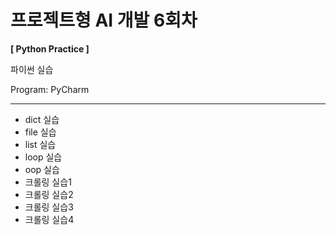 # 프로젝트형 AI 개발 6회차

**[ Python Practice ]**

파이썬 실습

Program: PyCharm

---
+ dict 실습
+ file 실습
+ list 실습
+ loop 실습
+ oop 실습
+ 크롤링 실습1
+ 크롤링 실습2
+ 크롤링 실습3
+ 크롤링 실습4
